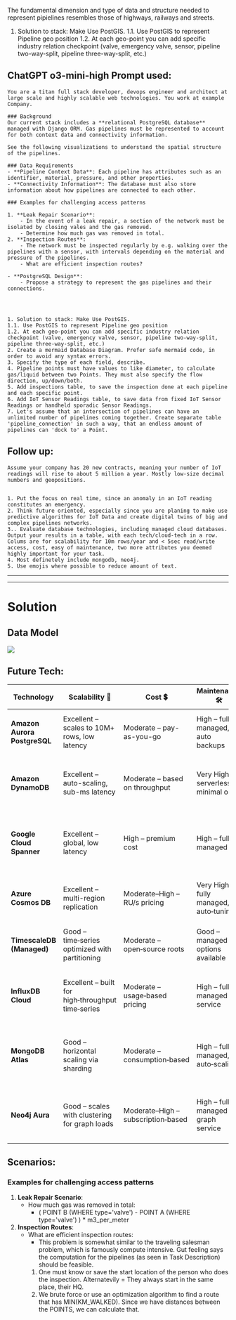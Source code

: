The fundamental dimension and type of data and structure needed to represent pipielines resembles those of highways, railways and streets.

1. Solution to stack: Make Use PostGIS.
1.1. Use PostGIS to represent Pipeline geo position
1.2. At each geo-point you can add specific industry relation checkpoint (valve, emergency valve, sensor, pipeline two-way-split, pipeline three-way-split, etc.)


## ChatGPT o3-mini-high Prompt used:
```
You are a titan full stack developer, devops engineer and architect at large scale and highly scalable web technologies. You work at example Company.

### Background
Our current stack includes a **relational PostgreSQL database** managed with Django ORM. Gas pipelines must be represented to account for both context data and connectivity information.

See the following visualizations to understand the spatial structure of the pipelines.

### Data Requirements
- **Pipeline Context Data**: Each pipeline has attributes such as an identifier, material, pressure, and other properties.
- **Connectivity Information**: The database must also store information about how pipelines are connected to each other.

### Examples for challenging access patterns

1. **Leak Repair Scenario**:
    - In the event of a leak repair, a section of the network must be isolated by closing vales and the gas removed.
    - Determine how much gas was removed in total.
2. **Inspection Routes**:
    - The network must be inspected regularly by e.g. walking over the pipelines with a sensor, with intervals depending on the material and pressure of the pipelines.
    - What are efficient inspection routes?

- **PostgreSQL Design**:
    - Propose a strategy to represent the gas pipelines and their connections.




1. Solution to stack: Make Use PostGIS.
1.1. Use PostGIS to represent Pipeline geo position
1.2. At each geo-point you can add specific industry relation checkpoint (valve, emergency valve, sensor, pipeline two-way-split, pipeline three-way-split, etc.)
2. Create a mermaid Database Diagram. Prefer safe mermaid code, in order to avoid any syntax errors.
3. Specify the type of each field, describe.
4. Pipeline points must have values to like diameter, to calculate gas/liquid between two Points. They must also specify the flow direction, up/down/both.  
5. Add inspections table, to save the inspection done at each pipeline and each specific point.
6. Add IoT Sensor Readings table, to save data from fixed IoT Sensor Readings or handheld sporadic Sensor Readings.
7. Let's assume that an intersection of pipelines can have an unlimited number of pipelines coming together. Create separate table 'pipeline_connection' in such a way, that an endless amount of pipelines can 'dock to' a Point.  
```

## Follow up:
```
Assume your company has 20 new contracts, meaning your number of IoT readings will rise to about 5 million a year. Mostly low-size decimal numbers and geopositions.


1. Put the focus on real time, since an anomaly in an IoT reading constitutes an emergency.
2. Think future oriented, especially since you are planing to make use predictive algorithms for IoT Data and create digital twins of big and complex pipelines networks.
3.. Evaluate database technologies, including managed cloud databases. Output your results in a table, with each tech/cloud-tech in a row. Colums are for scalability for 10m rows/year and < 5sec read/write access, cost, easy of maintenance, two more attributes you deemed highly important for your task.
4. Most definetely include mongodb, neo4j.
5. Use emojis where possible to reduce amount of text.
```

---

---

# Solution

## Data Model

[![](https://mermaid.ink/img/pako:eNq9V-Fu4jgQfhUr0opWKlygtN3j36rQit1bQKWnlU6RkJsMxNvEztkOLepW2qe5B7snubEThwDZdns6HWpFMvZ8M575ZsY8eaGIwBt4IIeMriRNA07wMxvPRr-NJyPyVLybD-OasIjMPpHAm0mWUrkh97A5IdBZdUg38LZb11SGMZW4HbhmSwYSdX7n7M8cSMYySBiH2mIJ0TJW277fbTVhpVSDZDQx1h2EkzkApQGSHW2ep7gjJJkEpXIJqD3NQFLN-GorZJxkirmTnPmdszqGhkdNIlChZJlmgiPGhyhi5hHdCQU3G5wLnymCaZnze2JcrJx5DvhuaBez6Xhy-4YA-zshNptdKBeodWW0roQEtuJGi2hRmWpK0QpEChotmAdUvQahMgwLnigTyh6O5MpEaSaUvh7PydH8Zjwk_dPe-XGVMHOEo_ZFt-Of-6fdc9J_38ENfr9_3JjDMIbwPhPo-0JvMpOMy0pCjMQBr2myhtYJZhS4EtI86QfRfqCbtsoSpq0glgA1UVPaI0bxlJZ-Q_eI-WEcPVHkaCkkWSbigYQ0CfOEmlMrd7pef5cG7hBGYRExCWFJhiuDUAkGpJVnxr9IPHD8RhOtO6Hj1n72hIxALhiP4BFB5oDFwW387QKhicDg63hbMU1pfJmbtQUX2REGZgU83BAV51osl8TGmiQitMd_gbCX08lkdHk7nk5-nrVnh6zFf5CqCNaiIMMr_C1LhYa2aqmyUanDkDi_-3GZRCK8R8VFVS4vGjXYe4Z1TAsU5TbUjVeGe42UF5yXZy0pf2u-xLK24nJz2_6acysx_AmlUMo82Iy1Xsn6EDRliSL0TuTa-niIb3tT1X-_YhQUuZMUi6GSHqZ_PJnP3pr10_-2V-3ov4ExzZTQLAWlaZohrsrK3EQ4SUwUzRflkd1kkrTd4oLY83tnbb_X7l4Q_9eB7-NfY68rNYXpPRNaoBXUKeUO8CPFZAxFQ4Zr_nGhsWEF3rgSESuqUsu4MGSTSBqzKO4UyDVEja7h2MsTvYtWyBzc9JMh3hcqORaOebyU2FOwSzbwY3q7mI8m8-nN4mb0YTieXP88T_r-_5JnCTQyDcAmFQuwWihTUq43ZLjrv5DhYja5sp7bt50ptmSPmAE7AWIkVQxJ1DilnH_YiXMD9RmouZZEpQVi5SXoxXnzVHIYOWe6uGxpc7y0gEpxtDiv8KZzSDVaDQ1TCtRek8oh8nE-nfxSdhzbYxzQUxBoSO1tCk0EweAUfXs-ZMi7d-QGyuEas0ztXTG_fWu3xdN-zx2gCzFVDmxvtdSp9Sazv6wXDBzV-4qvqbxi6JDkRhtHPg7rykk8KPJ022G3HRhjRsmKrYHvG0gpTmJTqmauUX4w1v7-_tdLjjUNZ3sutYt01Dh1j2ueoyHT-CjeZJZLkEiYfZO1CUh3x3jn37hYwB39cDqjc96JhxWSUhbhTxTbVQIPCzaFwLMIVN6bEzzjPoqXmfmGh94AL99w4kmRr2L3kmemv5e_cLzBkiYKpRnlfwjh3p__AdqbH1c?type=png)](https://mermaid.live/edit#pako:eNq9V-Fu4jgQfhUr0opWKlygtN3j36rQit1bQKWnlU6RkJsMxNvEztkOLepW2qe5B7snubEThwDZdns6HWpFMvZ8M575ZsY8eaGIwBt4IIeMriRNA07wMxvPRr-NJyPyVLybD-OasIjMPpHAm0mWUrkh97A5IdBZdUg38LZb11SGMZW4HbhmSwYSdX7n7M8cSMYySBiH2mIJ0TJW277fbTVhpVSDZDQx1h2EkzkApQGSHW2ep7gjJJkEpXIJqD3NQFLN-GorZJxkirmTnPmdszqGhkdNIlChZJlmgiPGhyhi5hHdCQU3G5wLnymCaZnze2JcrJx5DvhuaBez6Xhy-4YA-zshNptdKBeodWW0roQEtuJGi2hRmWpK0QpEChotmAdUvQahMgwLnigTyh6O5MpEaSaUvh7PydH8Zjwk_dPe-XGVMHOEo_ZFt-Of-6fdc9J_38ENfr9_3JjDMIbwPhPo-0JvMpOMy0pCjMQBr2myhtYJZhS4EtI86QfRfqCbtsoSpq0glgA1UVPaI0bxlJZ-Q_eI-WEcPVHkaCkkWSbigYQ0CfOEmlMrd7pef5cG7hBGYRExCWFJhiuDUAkGpJVnxr9IPHD8RhOtO6Hj1n72hIxALhiP4BFB5oDFwW387QKhicDg63hbMU1pfJmbtQUX2REGZgU83BAV51osl8TGmiQitMd_gbCX08lkdHk7nk5-nrVnh6zFf5CqCNaiIMMr_C1LhYa2aqmyUanDkDi_-3GZRCK8R8VFVS4vGjXYe4Z1TAsU5TbUjVeGe42UF5yXZy0pf2u-xLK24nJz2_6acysx_AmlUMo82Iy1Xsn6EDRliSL0TuTa-niIb3tT1X-_YhQUuZMUi6GSHqZ_PJnP3pr10_-2V-3ov4ExzZTQLAWlaZohrsrK3EQ4SUwUzRflkd1kkrTd4oLY83tnbb_X7l4Q_9eB7-NfY68rNYXpPRNaoBXUKeUO8CPFZAxFQ4Zr_nGhsWEF3rgSESuqUsu4MGSTSBqzKO4UyDVEja7h2MsTvYtWyBzc9JMh3hcqORaOebyU2FOwSzbwY3q7mI8m8-nN4mb0YTieXP88T_r-_5JnCTQyDcAmFQuwWihTUq43ZLjrv5DhYja5sp7bt50ptmSPmAE7AWIkVQxJ1DilnH_YiXMD9RmouZZEpQVi5SXoxXnzVHIYOWe6uGxpc7y0gEpxtDiv8KZzSDVaDQ1TCtRek8oh8nE-nfxSdhzbYxzQUxBoSO1tCk0EweAUfXs-ZMi7d-QGyuEas0ztXTG_fWu3xdN-zx2gCzFVDmxvtdSp9Sazv6wXDBzV-4qvqbxi6JDkRhtHPg7rykk8KPJ022G3HRhjRsmKrYHvG0gpTmJTqmauUX4w1v7-_tdLjjUNZ3sutYt01Dh1j2ueoyHT-CjeZJZLkEiYfZO1CUh3x3jn37hYwB39cDqjc96JhxWSUhbhTxTbVQIPCzaFwLMIVN6bEzzjPoqXmfmGh94AL99w4kmRr2L3kmemv5e_cLzBkiYKpRnlfwjh3p__AdqbH1c)


## Future Tech:

| Technology                     | Scalability 🚀                                   | Cost 💲                           | Maintenance 🛠️                          | Real-Time Analytics ⏱️                                  | Future-Readiness 🤖                                         |
|--------------------------------|--------------------------------------------------|-----------------------------------|------------------------------------------|--------------------------------------------------------|-------------------------------------------------------------|
| **Amazon Aurora PostgreSQL**   | Excellent – scales to 10M+ rows, low latency     | Moderate – pay-as-you-go          | High – fully managed, auto backups       | Good – AWS Lambda & triggers support                   | Good – SQL/PostGIS & ML integration options                 |
| **Amazon DynamoDB**            | Excellent – auto-scaling, sub-ms latency         | Moderate – based on throughput    | Very High – serverless, minimal ops      | Excellent – Streams + Lambda enable real‑time alerts   | Moderate – limited native ML, requires extra tooling         |
| **Google Cloud Spanner**       | Excellent – global, low latency                  | High – premium cost               | High – fully managed                     | Good – integrates with Pub/Sub for streaming           | Good – strong consistency & ML integration via GCP services    |
| **Azure Cosmos DB**            | Excellent – multi-region replication             | Moderate–High – RU/s pricing       | Very High – fully managed, auto‑tuning    | Good – integrated with Azure Functions               | Good – multi‑model support & native API integration           |
| **TimescaleDB (Managed)**      | Good – time‑series optimized with partitioning   | Moderate – open‑source roots      | Good – managed options available         | Very Good – continuous aggregates & time‑series queries | Excellent – native PostGIS, ideal for digital twins           |
| **InfluxDB Cloud**             | Excellent – built for high‑throughput time‑series | Moderate – usage‑based pricing    | High – fully managed service             | Excellent – purpose‑built for real‑time monitoring     | Moderate – time‑series focused, limited ML native support     |
| **MongoDB Atlas**              | Good – horizontal scaling via sharding           | Moderate – consumption‑based     | High – fully managed, auto‑scaling       | Good – change streams enable near real‑time alerts     | Excellent – flexible schema & aggregation for predictive work  |
| **Neo4j Aura**                 | Good – scales with clustering for graph loads    | Moderate–High – subscription‑based | High – fully managed graph service       | Good – real‑time graph traversals for anomaly detection | Excellent – graph model ideal for digital twins & relationships |



## Scenarios:

### Examples for challenging access patterns

1. **Leak Repair Scenario**:
    - How much gas was removed in total:
        - ( POINT B (WHERE type='valve') - POINT A (WHERE type='valve') ) * m3_per_meter
2. **Inspection Routes**:
    - What are efficient inspection routes:
        - This problem is somewhat similar to the traveling salesman problem, which is famously compute intensive. Gut feeling says the computation for the pipelines (as seen in Task Description) should be feasible.
        1. One must know or save the start location of the person who does the inspection. Alternatevily = They always start in the same place, their HQ.
        2. We brute force or use an optimization algorithm to find a route that has MIN(KM_WALKED). Since we have distances between the POINTS, we can  calculate that.
